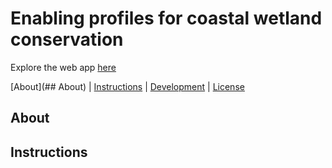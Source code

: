 # Enabling profiles for coastal wetland conservation

Explore the web app [here](https://cbuelow.shinyapps.io/conservation-opportunity/)

[About](## About) | [Instructions](#instructions) | [Development](#development) | [License](LICENSE)

## About

## Instructions
